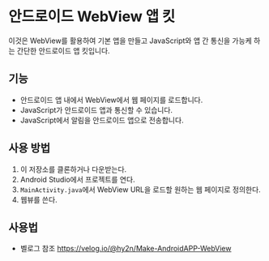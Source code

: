 # 안드로이드 WebView 앱 킷

이것은 WebView를 활용하여 기본 앱을 만들고 JavaScript와 앱 간 통신을 가능케 하는 간단한 안드로이드 앱 킷입니다.

## 기능

- 안드로이드 앱 내에서 WebView에서 웹 페이지를 로드합니다.
- JavaScript가 안드로이드 앱과 통신할 수 있습니다.
- JavaScript에서 알림을 안드로이드 앱으로 전송합니다.

## 사용 방법

1. 이 저장소를 클론하거나 다운받는다.
2. Android Studio에서 프로젝트를 연다.
3. `MainActivity.java`에서 WebView URL을 로드할 원하는 웹 페이지로 정의한다.
4. 웹뷰를 쓴다.

## 사용법
- 벨로그 참조 https://velog.io/@hy2n/Make-AndroidAPP-WebView
